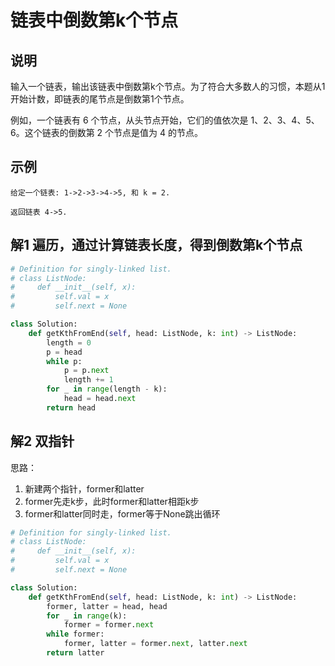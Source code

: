 # 链表中倒数第k个节点

## 说明
输入一个链表，输出该链表中倒数第k个节点。为了符合大多数人的习惯，本题从1开始计数，即链表的尾节点是倒数第1个节点。

例如，一个链表有 6 个节点，从头节点开始，它们的值依次是 1、2、3、4、5、6。这个链表的倒数第 2 个节点是值为 4 的节点。

## 示例
```
给定一个链表: 1->2->3->4->5, 和 k = 2.

返回链表 4->5.
```

## 解1 遍历，通过计算链表长度，得到倒数第k个节点
```python
# Definition for singly-linked list.
# class ListNode:
#     def __init__(self, x):
#         self.val = x
#         self.next = None

class Solution:
    def getKthFromEnd(self, head: ListNode, k: int) -> ListNode:
        length = 0
        p = head
        while p:
            p = p.next
            length += 1
        for _ in range(length - k):
            head = head.next
        return head
```

## 解2 双指针
思路：
1. 新建两个指针，former和latter
2. former先走k步，此时former和latter相距k步
3. former和latter同时走，former等于None跳出循环
```python
# Definition for singly-linked list.
# class ListNode:
#     def __init__(self, x):
#         self.val = x
#         self.next = None

class Solution:
    def getKthFromEnd(self, head: ListNode, k: int) -> ListNode:
        former, latter = head, head
        for _ in range(k):
            former = former.next
        while former:
            former, latter = former.next, latter.next
        return latter
```